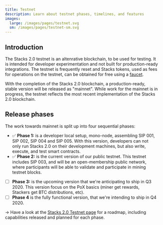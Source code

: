 ```yaml
---
title: Testnet
description: Learn about testnet phases, timelines, and features
images:
  large: /images/pages/testnet.svg
  sm: /images/pages/testnet-sm.svg
---
```


## Introduction

The Stacks 2.0 testnet is an altenrative blockchain, to be used for testing. It is intended for developer experimentation and not built for production-ready integrations. The testnet is frequently reset and Stacks tokens, used as fees for operations on the testnet, can be obtained for free using a [faucet](https://www.blockstack.org/testnet/faucet).

With the completion of the Stacks 2.0 blockchain, a production-ready, stable version will be released as "mainnet". While work for the mainnet is in progress, the testnet reflects the most recent implementation of the Stacks 2.0 blockchain.

## Release phases

The work towards mainnet is split up into four sequential phases:

- ✅ **Phase 1:** is a developer local setup, mono-node, assembling SIP 001, SIP 002, SIP 004 and SIP 005. With this version, developers can not only run Stacks 2.0 on their development machines, but also write, execute, and test smart contracts.
- ✅ **Phase 2:** is the current version of our public testnet. This testnet includes SIP 003, and will be an open-membership public network, where participants will be able to validate and participate in mining testnet blocks.
- [ ] **Phase 3:** is the upcoming version that we're anticipating to ship in Q3 2020. This version focus on the PoX basics (miner get rewards, Stackers get BTC distributions, etc).
- [ ] **Phase 4** is the fully functional version, that we're intending to ship in Q4 2020.

-> Have a look at the [Stacks 2.0 Testnet page](https://www.blockstack.org/testnet#phases) for a roadmap, including capabilities released and planned for each phase.
